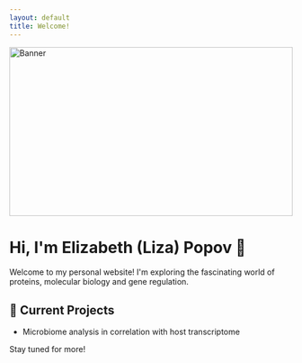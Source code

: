 ```yaml
---
layout: default
title: Welcome!
---
```

<link rel="stylesheet" href="/elizabethp.github.io/assets/style.css">

<img src="/elizabethp.github.io/assets/site-banner.svg" alt="Banner" style="width:100%; max-height:300px;" />

# Hi, I'm Elizabeth (Liza) Popov 👋

Welcome to my personal website! I'm exploring the fascinating world of proteins, molecular biology and gene regulation.

## 🔬 Current Projects
- Microbiome analysis in correlation with host transcriptome


Stay tuned for more!

